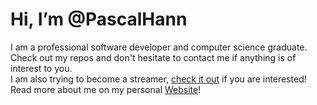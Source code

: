 # Hi, I’m @PascalHann
I am a professional software developer and computer science graduate.  
Check out my repos and don't hesitate to contact me if anything is of interest to you.  
I am also trying to become a streamer, [check it out](https://www.twitch.tv/farberpastell) if you are interested!  
Read more about me on my personal [Website](https://pascalhann.github.io)!  

<!---
PascalHann/PascalHann is a ✨ special ✨ repository because its `README.md` (this file) appears on your GitHub profile.
You can click the Preview link to take a look at your changes.
--->
